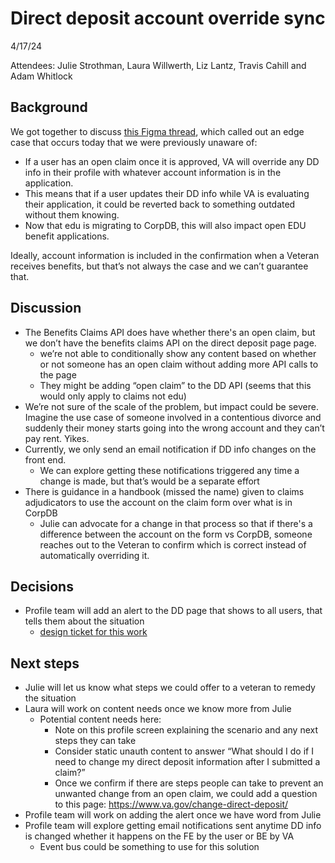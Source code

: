 # Direct deposit account override sync

4/17/24

Attendees: Julie Strothman, Laura Willwerth, Liz Lantz, Travis Cahill and Adam Whitlock

## Background
We got together to discuss [this Figma thread](https://www.figma.com/file/CUR39JNnF2CS8SidGiWmYG/Profile---Direct-Deposit?type=design&node-id=375-8435&mode=design&t=zcrFlCxeM64W1hBr-11), which called out an edge case that occurs today that we were previously unaware of:
- If a user has an open claim once it is approved, VA will override any DD info in their profile with whatever account information is in the application.
- This means that if a user updates their DD info while VA is evaluating their application, it could be reverted back to something outdated without them knowing.
- Now that edu is migrating to CorpDB, this will also impact open EDU benefit applications.

Ideally, account information is included in the confirmation when a Veteran receives benefits, but that’s not always the case and we can’t guarantee that.

## Discussion
- The Benefits Claims API does have whether there's an open claim, but we don’t have the benefits claims API on the direct deposit page page.
  - we’re not able to conditionally show any content based on whether or not someone has an open claim without adding more  API calls to the page
  - They might be adding “open claim” to the DD API (seems that this would only apply to claims not edu)
- We’re not sure of the scale of the problem, but impact could be severe. Imagine the use case of someone involved in a contentious divorce and suddenly their money starts going into the wrong account and they can’t pay rent. Yikes.
- Currently, we only send an email notification if DD info changes on the front end. 
  - We can explore getting these notifications triggered any time a change is made, but that’s would be a separate effort
- There is guidance in a handbook (missed the name) given to claims adjudicators to use the account on the claim form over what is in CorpDB
  - Julie can advocate for a change in that process so that if there's a difference between the account on the form vs CorpDB, someone reaches out to the Veteran to confirm which is correct instead of automatically overriding it.

## Decisions
- Profile team will add an alert to the DD page that shows to all users, that tells them about the situation
     - [design ticket for this work](https://github.com/department-of-veterans-affairs/va.gov-team/issues/80985)

## Next steps
- Julie will let us know what steps we could offer to a veteran to remedy the situation
- Laura will work on content needs once we know more from Julie
  - Potential content needs here: 
    - Note on this profile screen explaining the scenario and any next steps they can take
    - Consider static unauth content to answer “What should I do if I need to change my direct deposit information after I submitted a claim?”
    - Once we confirm if there are steps people can take to prevent an unwanted change from an open claim, we could add a question to this page: https://www.va.gov/change-direct-deposit/
- Profile team will work on adding the alert once we have word from Julie
- Profile team will explore getting email notifications sent anytime DD info is changed whether it happens on the FE by the user or BE by VA
  - Event bus could be something to use for this solution

